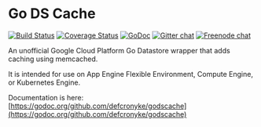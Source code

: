 # Go DS Cache  
  
[![Build Status](https://travis-ci.org/defcronyke/godscache.svg?branch=master)](https://travis-ci.org/defcronyke/godscache)
[![Coverage Status](https://coveralls.io/repos/github/defcronyke/godscache/badge.svg?branch=master&service=github)](https://coveralls.io/github/defcronyke/godscache?branch=master)
[![GoDoc](https://godoc.org/github.com/defcronyke/godscache?status.png)](https://godoc.org/github.com/defcronyke/godscache)
[![Gitter chat](https://badges.gitter.im/gitterHQ/gitter.png)](https://gitter.im/godscache/Lobby)
[![Freenode chat](https://img.shields.io/badge/chat-on%20freenode-brightgreen.svg)](https://webchat.freenode.net/?channels=#godscache)
  
An unofficial Google Cloud Platform Go Datastore wrapper that adds caching using memcached.  
  
It is intended for use on App Engine Flexible Environment, Compute Engine, or Kubernetes Engine.  
  
Documentation is here: [https://godoc.org/github.com/defcronyke/godscache](https://godoc.org/github.com/defcronyke/godscache)  
